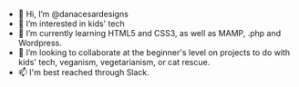 - 👋 Hi, I’m @danacesardesigns
- 👀 I’m interested in kids' tech
- 🌱 I’m currently learning HTML5 and CSS3, as well as MAMP, .php and Wordpress. 
- 💞️ I’m looking to collaborate at the beginner's level on projects to do with kids' tech, veganism, vegetarianism, or cat rescue. 
- 📫 I'm best reached through Slack.

<!---
danacesardesigns/danacesardesigns is a ✨ special ✨ repository because its `README.md` (this file) appears on your GitHub profile.
You can click the Preview link to take a look at your changes.
--->
